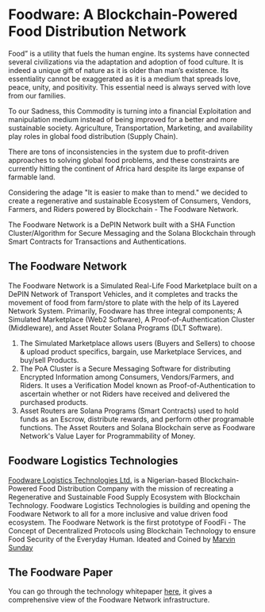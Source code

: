 # Foodware: A Blockchain-Powered Food Distribution Network
Food” is a utility that fuels the human engine. Its systems have connected several civilizations via the adaptation and adoption of food culture. It is indeed a unique gift of nature as it is older than man’s existence. Its essentiality cannot be exaggerated as it is a medium that spreads love, peace, unity, and positivity. This essential need is always served with love from our families.

To our Sadness, this Commodity is turning into a financial Exploitation and manipulation medium instead of being improved for a better and more sustainable society. Agriculture, Transportation, Marketing, and availability play roles in global food distribution (Supply Chain).

There are tons of inconsistencies in the system due to profit-driven approaches to solving global food problems, and these constraints are currently hitting the continent of Africa hard despite its large expanse of farmable land.

Considering the adage "It is easier to make than to mend." we decided to create a regenerative and sustainable Ecosystem of Consumers, Vendors, Farmers, and Riders powered by Blockchain - The Foodware Network.

The Foodware Network is a DePIN Network built with a SHA Function Cluster/Algorithm for Secure Messaging and the Solana Blockchain through Smart Contracts for Transactions and Authentications.
## The Foodware Network
The Foodware Network is a Simulated Real-Life Food Marketplace built on a DePIN Network of Transport Vehicles, and it completes and tracks the movement of food from farm/store to plate with the help of its Layered Network System. Primarily, Foodware has three integral components; A Simulated Marketplace (Web2 Software), A Proof-of-Authentication Cluster (Middleware), and Asset Router Solana Programs (DLT Software).
1. The Simulated Marketplace allows users (Buyers and Sellers) to choose & upload product specifics, bargain, use Marketplace Services, and buy/sell Products.
2. The PoA Cluster is a Secure Messaging Software for distributing Encrypted Information among Consumers, Vendors/Farmers, and Riders. It uses a Verification Model known as Proof-of-Authentication to ascertain whether or not Riders have received and delivered the purchased products.
3. Asset Routers are Solana Programs (Smart Contracts) used to hold funds as an Escrow, distribute rewards, and perform other programable functions. The Asset Routers and Solana Blockchain serve as Foodware Network's Value Layer for Programmability of Money.
## Foodware Logistics Technologies 
[Foodware Logistics Technologies Ltd.](https://linktr.ee/foodware_labs) is a Nigerian-based Blockchain-Powered Food Distribution Company with the mission of recreating a Regenerative and Sustainable Food Supply Ecosystem with Blockchain Technology. Foodware Logistics Technologies is building and opening the Foodware Network to all for a more inclusive and value driven food ecosystem. The Foodware Network is the first prototype of  FoodFi - The Concept of Decentralized Protocols using Blockchain Technology to ensure Food Security of the Everyday Human. Ideated and Coined by [Marvin Sunday](https://github.com/MarvinSunday/)
## The Foodware Paper 
You can go through the technology whitepaper [here](https://github.com/Foodware/.github/blob/main/The%20Food%20Paper.pdf), it gives a comprehensive view of the Foodware Network infrastructure.

